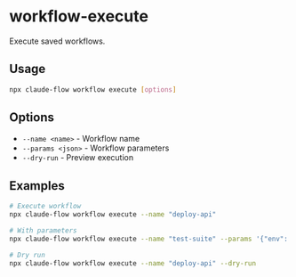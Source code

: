 # workflow-execute

Execute saved workflows.

## Usage

```bash
npx claude-flow workflow execute [options]
```

## Options

- `--name <name>` - Workflow name
- `--params <json>` - Workflow parameters
- `--dry-run` - Preview execution

## Examples

```bash
# Execute workflow
npx claude-flow workflow execute --name "deploy-api"

# With parameters
npx claude-flow workflow execute --name "test-suite" --params '{"env": "staging"}'

# Dry run
npx claude-flow workflow execute --name "deploy-api" --dry-run
```
